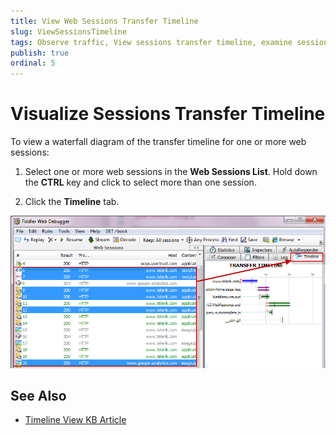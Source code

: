 ```yaml
---
title: View Web Sessions Transfer Timeline
slug: ViewSessionsTimeline
tags: Observe traffic, View sessions transfer timeline, examine session, session content, content, HTTP session, https session, ftp session, requests, responses, timeline, waterfall
publish: true
ordinal: 5
---
```


Visualize Sessions Transfer Timeline
====================================

To view a waterfall diagram of the transfer timeline for one or more web sessions:

1. Select one or more web sessions in the **Web Sessions List**. Hold down the **CTRL** key and click to select more than one session.

2. Click the **Timeline** tab.

 ![Timeline Tab][1]

See Also
--------

+ [Timeline View KB Article][2]

[1]: ../../images/ViewSessionsTimeline/Timeline.png
[2]: ../../KnowledgeBase/Timeline
